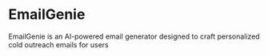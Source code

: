 # EmailGenie
EmailGenie is an AI-powered email generator designed to craft personalized cold outreach emails for users
